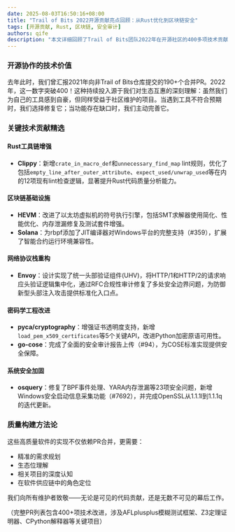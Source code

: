 ```yaml
---
date: 2025-08-03T16:50:16+08:00
title: "Trail of Bits 2022开源贡献亮点回顾：从Rust优化到区块链安全"
tags: [开源贡献, Rust, 区块链, 安全审计]
authors: qife
description: "本文详细回顾了Trail of Bits团队2022年在开源社区的400多项技术贡献，涵盖Rust编译器优化、以太坊虚拟机改进、HTTP头验证架构重构等关键技术突破，展示了专业安全团队如何推动基础设施软件的质量提升。"
---
```


### 开源协作的技术价值

去年此时，我们曾汇报2021年向非Trail of Bits仓库提交的190+个合并PR。2022年，这一数字突破400！这种持续投入源于我们对生态互惠的深刻理解：虽然我们为自己的工具感到自豪，但同样受益于社区维护的项目。当遇到工具不符合预期时，我们选择修复它；当功能存在缺口时，我们主动完善它。

### 关键技术贡献精选

#### Rust工具链增强
- **Clippy**：新增`crate_in_macro_def`和`unnecessary_find_map` lint规则，优化了包括`empty_line_after_outer_attribute`、`expect_used/unwrap_used`等在内的12项现有lint检查逻辑，显著提升Rust代码质量分析能力。

#### 区块链基础设施
- **HEVM**：改进了以太坊虚拟机的符号执行引擎，包括SMT求解器使用简化、性能优化、内存泄漏修复及测试套件增强。
- **Solana**：为rbpf添加了JIT编译器对Windows平台的完整支持（#359），扩展了智能合约运行环境兼容性。

#### 网络协议栈重构
- **Envoy**：设计实现了统一头部验证组件(UHV)，将HTTP/1和HTTP/2的请求响应头验证逻辑集中化，通过RFC合规性审计修复了多处安全边界问题，为防御新型头部注入攻击提供标准化入口点。

#### 密码学工程改进
- **pyca/cryptography**：增强证书透明度支持，新增`load_pem_x509_certificates`等5个关键API，改进Python加密原语可用性。
- **go-cose**：完成了全面的安全审计报告上传（#94），为COSE标准实现提供安全保障。

#### 系统安全加固
- **osquery**：修复了BPF事件处理、YARA内存泄漏等23项安全问题，新增Windows安全启动信息采集功能（#7692），并完成OpenSSL从1.1.1l到1.1.1q的迭代更新。

### 质量构建方法论

这些高质量软件的实现不仅依赖PR合并，更需要：
- 精准的需求规划
- 生态位理解
- 相关项目的深度认知
- 在软件供应链中的角色定位

我们向所有维护者致敬——无论是可见的代码贡献，还是无数不可见的幕后工作。

（完整PR列表包含400+项技术改进，涉及AFLplusplus模糊测试框架、Z3定理证明器、CPython解释器等关键项目）